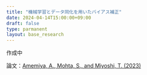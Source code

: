 ```yaml
---
title: "機械学習とデータ同化を用いたバイアス補正"
date: 2024-04-14T15:00:00+09:00
draft: false
type: parmanent
layout: base_research
---
```


作成中  

論文：[Amemiya, A., Mohta, S., and Miyoshi, T. (2023)](https://doi.org/10.1029/2022MS003164)  


